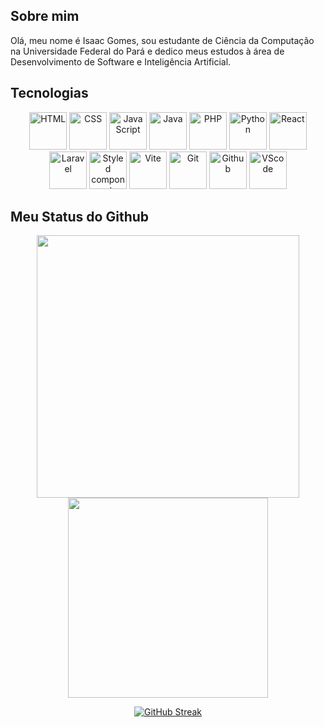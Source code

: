 ## Sobre mim
Olá, meu nome é Isaac Gomes, sou estudante de Ciência da Computação na Universidade Federal do Pará e dedico meus estudos à área de Desenvolvimento de Software e Inteligência Artificial.

## Tecnologias

<p align="center">
  <img src="https://cdn.jsdelivr.net/gh/devicons/devicon@latest/icons/html5/html5-plain-wordmark.svg" alt="HTML" height="60px"/>
  <img src="https://cdn.jsdelivr.net/gh/devicons/devicon@latest/icons/css3/css3-plain-wordmark.svg" alt="CSS" height="60px"/>
  <img src="https://cdn.jsdelivr.net/gh/devicons/devicon@latest/icons/javascript/javascript-plain.svg" alt="JavaScript" height="60px"/>
  <img src="https://cdn.jsdelivr.net/gh/devicons/devicon@latest/icons/java/java-original.svg" alt="Java" height="60px"/>
  <img src="https://cdn.jsdelivr.net/gh/devicons/devicon@latest/icons/php/php-original.svg" alt="PHP" height="60px"/>
  <img src="https://cdn.jsdelivr.net/gh/devicons/devicon@latest/icons/python/python-original.svg" alt="Python" height="60px"/>
  <img src="https://cdn.jsdelivr.net/gh/devicons/devicon@latest/icons/react/react-original-wordmark.svg" alt="React" height="60px"/>
  <img src="https://cdn.jsdelivr.net/gh/devicons/devicon@latest/icons/laravel/laravel-original.svg" alt="Laravel" height="60px"/>
  <img src="https://cdn.jsdelivr.net/gh/devicons/devicon@latest/icons/styledcomponents/styledcomponents-original-wordmark.svg" alt="Styled components" height="60px"/>
  <img src="https://cdn.jsdelivr.net/gh/devicons/devicon@latest/icons/vitejs/vitejs-original.svg" alt="Vite" height="60px"/>
  <img src="https://cdn.jsdelivr.net/gh/devicons/devicon@latest/icons/git/git-original.svg" alt="Git" height="60px"/>
  <img src="https://cdn.jsdelivr.net/gh/devicons/devicon@latest/icons/github/github-original.svg" alt="Github" height="60px"/>
  <img src="https://cdn.jsdelivr.net/gh/devicons/devicon@latest/icons/vscode/vscode-original.svg" alt="VScode" height="60px"/>
</p>

## Meu Status do Github
<p align="center">
  <img src="https://github-readme-stats.vercel.app/api?username=zackandcoding1&show_icons=true&theme=dark&locale=pt-br" width="420"/>
  <img src="https://github-readme-stats.vercel.app/api/top-langs/?username=zackandcoding1&layout=compact&theme=dark&locale=pt-br" width="320"/>
</p>

<p align="center">
  <a href="https://git.io/streak-stats"><img src="https://github-readme-streak-stats.herokuapp.com?user=zackandcoding1&theme=dark&locale=pt_BR" alt="GitHub Streak" /></a>
</p>
